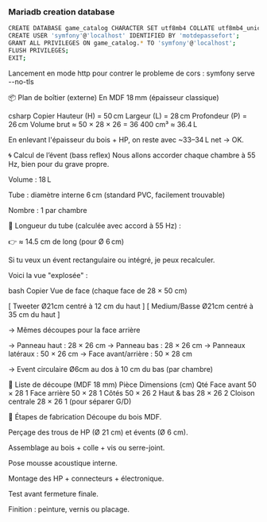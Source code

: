 ### Mariadb creation database

```bash
CREATE DATABASE game_catalog CHARACTER SET utf8mb4 COLLATE utf8mb4_unicode_ci;
CREATE USER 'symfony'@'localhost' IDENTIFIED BY 'motdepassefort';
GRANT ALL PRIVILEGES ON game_catalog.* TO 'symfony'@'localhost';
FLUSH PRIVILEGES;
EXIT;
```

Lancement en mode http pour contrer le probleme de cors : symfony serve --no-tls

📦 Plan de boîtier (externe)
En MDF 18 mm (épaisseur classique)

csharp
Copier
Hauteur (H) = 50 cm
Largeur (L) = 28 cm
Profondeur (P) = 26 cm
Volume brut ≈ 50 × 28 × 26 = 36 400 cm³ ≈ 36.4 L

En enlevant l'épaisseur du bois + HP, on reste avec ~33–34 L net → OK.

🌀 Calcul de l’évent (bass reflex)
Nous allons accorder chaque chambre à 55 Hz, bien pour du grave propre.

Volume : 18 L

Tube : diamètre interne 6 cm (standard PVC, facilement trouvable)

Nombre : 1 par chambre

🔢 Longueur du tube (calculée avec accord à 55 Hz) :

👉 ≈ 14.5 cm de long (pour Ø 6 cm)

Si tu veux un évent rectangulaire ou intégré, je peux recalculer.

Voici la vue "explosée" :

bash
Copier
Vue de face (chaque face de 28 × 50 cm)

[ Tweeter Ø21cm centré à 12 cm du haut ]
[ Medium/Basse Ø21cm centré à 35 cm du haut ]

→ Mêmes découpes pour la face arrière

→ Panneau haut : 28 × 26 cm
→ Panneau bas : 28 × 26 cm
→ Panneaux latéraux : 50 × 26 cm
→ Face avant/arrière : 50 × 28 cm

→ Event circulaire Ø6cm au dos à 10 cm du bas (par chambre)

🧰 Liste de découpe (MDF 18 mm)
Pièce Dimensions (cm) Qté
Face avant 50 × 28 1
Face arrière 50 × 28 1
Côtés 50 × 26 2
Haut & bas 28 × 26 2
Cloison centrale 28 × 26 1 (pour séparer G/D)

🧩 Étapes de fabrication
Découpe du bois MDF.

Perçage des trous de HP (Ø 21 cm) et évents (Ø 6 cm).

Assemblage au bois + colle + vis ou serre-joint.

Pose mousse acoustique interne.

Montage des HP + connecteurs + électronique.

Test avant fermeture finale.

Finition : peinture, vernis ou placage.
